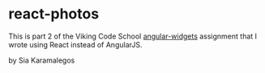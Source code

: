 # react-photos

This is part 2 of the Viking Code School [angular-widgets](https://github.com/siakaramalegos/assignment_angular_widgets) assignment that I wrote using React instead of AngularJS.

by Sia Karamalegos
